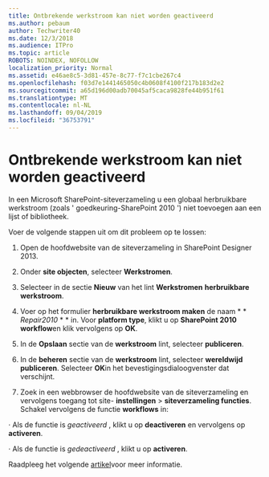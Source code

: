 ```yaml
---
title: Ontbrekende werkstroom kan niet worden geactiveerd
ms.author: pebaum
author: Techwriter40
ms.date: 12/3/2018
ms.audience: ITPro
ms.topic: article
ROBOTS: NOINDEX, NOFOLLOW
localization_priority: Normal
ms.assetid: e46ae8c5-3d81-457e-8c77-f7c1cbe267c4
ms.openlocfilehash: f03d7e1441465050c4b0608f4100f217b183d2e2
ms.sourcegitcommit: a65d196d00adb70045af5caca9828fe44b951f61
ms.translationtype: MT
ms.contentlocale: nl-NL
ms.lasthandoff: 09/04/2019
ms.locfileid: "36753791"
---
```

# <a name="missing-workflow-failed-to-activate"></a>Ontbrekende werkstroom kan niet worden geactiveerd

In een Microsoft SharePoint-siteverzameling u een globaal herbruikbare werkstroom (zoals ' goedkeuring-SharePoint 2010 ') niet toevoegen aan een lijst of bibliotheek.
  
Voer de volgende stappen uit om dit probleem op te lossen: 
  
1. Open de hoofdwebsite van de siteverzameling in SharePoint Designer 2013.
  
2. Onder **site objecten**, selecteer **Werkstromen**. 
  
3. Selecteer in de sectie **Nieuw** van het lint **Werkstromen** **herbruikbare werkstroom**. 
  
4. Voer op het formulier **herbruikbare werkstroom maken** de naam * * *Repair2010* * * in. Voor **platform type**, klikt u op **SharePoint 2010 workflow**en klik vervolgens op **OK**. 
  
1. In de **Opslaan** sectie van de **werkstroom** lint, selecteer **publiceren**. 
  
2. In de **beheren** sectie van de **werkstroom** lint, selecteer **wereldwijd publiceren**. Selecteer **OK**in het bevestigingsdialoogvenster dat verschijnt. 
  
3. Zoek in een webbrowser de hoofdwebsite van de siteverzameling en vervolgens toegang tot site- **instellingen** \> **siteverzameling functies**. Schakel vervolgens de functie **workflows** in: 
  
· Als de functie is *geactiveerd* , klikt u op **deactiveren** en vervolgens op **activeren**. 
  
· Als de functie is *gedeactiveerd* , klikt u op **activeren**. 
  
Raadpleeg het volgende [artikel](https://go.microsoft.com/fwlink/?linkid=2047770&amp;clcid=0x409)voor meer informatie.
  


